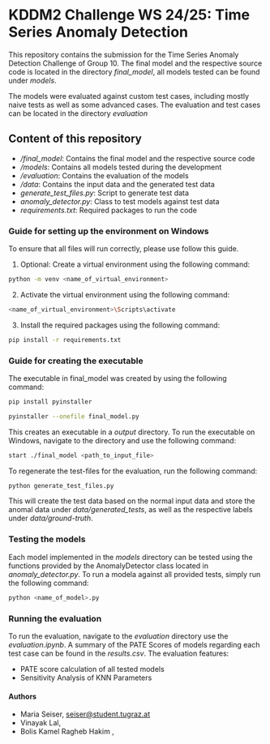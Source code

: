 # KDDM2 Challenge WS 24/25: Time Series Anomaly Detection

This repository contains the submission for the Time Series Anomaly Detection Challenge of Group 10.
The final model and the respective source code is located in the directory *final_model*, all models 
tested can be found under *models*.

The models were evaluated against custom test cases, including mostly naive tests as well as some 
advanced cases. The evaluation and test cases can be located in the directory *evaluation*

## Content of this repository
- */final_model*: Contains the final model and the respective source code
- */models*: Contains all models tested during the development
- */evaluation*: Contains the evaluation of the models
- */data*: Contains the input data and the generated test data
- *generate_test_files.py*: Script to generate test data
- *anomaly_detector.py*: Class to test models against test data
- *requirements.txt*: Required packages to run the code



### Guide for setting up the environment on Windows
To ensure that all files will run correctly, please use follow this guide.
1. Optional: Create a virtual environment using the following command:
```bash
python -m venv <name_of_virtual_environment>
```
2. Activate the virtual environment using the following command:
```bash
<name_of_virtual_environment>\Scripts\activate
```
3. Install the required packages using the following command:
```bash
pip install -r requirements.txt
```



### Guide for creating the executable
The executable in final_model was created by using the following command:
```bash 
pip install pyinstaller
```
```bash
pyinstaller --onefile final_model.py
```

This creates an executable in a *output* directory. To run the executable on Windows, navigate to the directory and use the following 
command:
```bash
start ./final_model <path_to_input_file>
```

To regenerate the test-files for the evaluation, run the following command:
```bash
python generate_test_files.py
```
This will create the test data based on the normal input data and store the anomal data under *data/generated_tests*, 
as well as the respective labels under *data/ground-truth*.



### Testing the models
Each model implemented in the *models* directory can be tested using the functions provided by the AnomalyDetector class located in *anomaly_detector.py*.
To run a modela against all provided tests, simply run the following command:
```bash
python <name_of_model>.py 
```

### Running the evaluation
To run the evaluation, navigate to the *evaluation* directory use the *evaluation.ipynb*.
A summary of the PATE Scores of models regarding each test case can be found in the *results.csv*.
The evaluation features:
- PATE score calculation of all tested models
- Sensitivity Analysis of KNN Parameters

#### Authors
- Maria Seiser, seiser@student.tugraz.at
- Vinayak Lal,
- Bolis Kamel Ragheb Hakim ,
